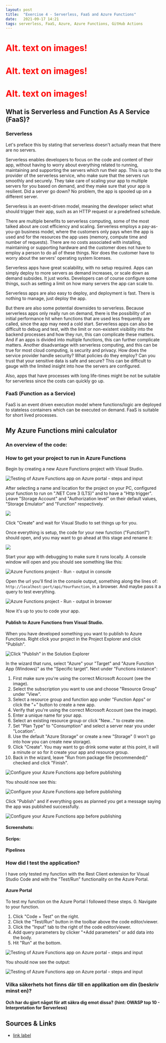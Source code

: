 ```yaml
---
layout: post
title:  "Exercise 4 - Serverless, FaaS and Azure Functions"
date:   2021-09-17 14:21
tags: serverless, FaaS, Azure, Azure Functions, GitHub Actions 
---
```


<h1 style="color:red">Alt. text on images!</h1>
<h1 style="color:red">Alt. text on images!</h1>
<h1 style="color:red">Alt. text on images!</h1>


## What is Serverless and Function As A Service (FaaS)?

### Serverless

Let's preface this by stating that serverless doesn't actually mean that there are no servers.

Serverless enables developers to focus on the code and content of their app, without having to worry about everything related to running, maintaining and supporting the servers which run their app. This is up to the provider of the serverless service, who make sure that the servers run smoothly and securely. They take care of scaling your app to multiple servers for you based on demand, and they make sure that your app is resilient. Did a server go down? No problem, the app is spooled up on a different server.

Serverless is an event-driven model, meaning the developer select what should trigger their app, such as an HTTP request or a predefined schedule.

There are multiple benefits to serverless computing, some of the most talked about are cost efficiency and scaling. Serverless employs a pay-as-you-go business model, where the customers only pays when the app is used and for the resources the app uses (memory, compute time and number of requests). There are no costs associated with installing, maintaining or supporting hardware and the customer does not have to employ a person to do all of these things. Nor does the customer have to worry about the servers' operating system licenses.

Serverless apps have great scalability, with no setup required. Apps can simply deploy to more servers as demand increases, or scale down as demand subsides. It just works. Developers can of course configure some things, such as setting a limit on how many servers the app can scale to.

Serverless apps are also easy to deploy, and deployment is fast. There is nothing to manage, just deploy the app.

But there are also some potential downsides to serverless. Because serverless apps only really run on demand, there is the possibility of an initial performance hit when functions that are used less frequently are called, since the app may need a cold start. Serverless apps can also be difficult to debug and test, with the limit or non-existent visibility into the backend processes and how they run, this can complicate these matters. And if an apps is divided into multiple functions, this can further complicate matters. Another disadvantage with serverless computing, and this can be true for most cloud computing, is security and privacy. How does the service provider handle security? What policies do they employ? Can you trust that your sensitive data is safe and secure? This can be difficult to gauge with the limited insight into how the servers are configured.

Also, apps that have processes with long life-times might be not be suitable for serverless since the costs can quickly go up.


### FaaS (Function as a Service)

FaaS is an event driven execution model where functions/logic are deployed to stateless containers which can be executed on demand. FaaS is suitable for short lived processes.


<!-- -->

## My Azure Functions mini calculator

### An overview of the code:

<!-- -->

### How to get your project to run in Azure Functions

Begin by creating a new Azure Functions project with Visual Studio.

![Testing of Azure Functions app on Azure portal - steps and input](/Molnapplikationer-Blogg/data/images/exercise-4-serverless-faas-azure-functions/Visual-Studio-new-Azure-Functions-project.png)

After selecting a name and location for the project on your PC, configured your function to run on ".NET Core 3 (LTS)" and to have a "Http trigger". Leave "Storage Account" and "Authorization level" on their default values, "Storage Emulator" and "Function" respectively.

![](/Molnapplikationer-Blogg/data/images/exercise-4-serverless-faas-azure-functions/Visual-Studio-new-Azure-Functions-project-setup-configuration.png)

Click "Create" and wait for Visual Studio to set things up for you. 

Once everything is setup, the code for your new function ("Function1") should open, and you may want to go ahead at this stage and rename it:

![](/Molnapplikationer-Blogg/data/images/exercise-4-serverless-faas-azure-functions/Visual-Studio-new-Azure-Functions-project-rename-function.png)

Start your app with debugging to make sure it runs locally. A console window will open and you should see something like this:

![Azure Functions project - Run - output in console](/Molnapplikationer-Blogg/data/images/exercise-4-serverless-faas-azure-functions/Visual-Studio-new-Azure-Functions-project-debugrun-console-output.png)

Open the url you'll find in the console output, something along the lines of: `http://localhost:port/api/YourFunction`, in a browser.
And maybe pass it a query to test everything.

![Azure Functions project - Run - output in browser](/Molnapplikationer-Blogg/data/images/exercise-4-serverless-faas-azure-functions/Visual-Studio-new-Azure-Functions-project-debugtest-browser-output.png)


Now it's up to you to code your app.


#### Publish to Azure Functions from Visual Studio.

When you have developed something you want to publish to Azure Functions. Right click your project in the Project Explorer and click "Publish".

![Click "Publish" in the Solution Explorer](/Molnapplikationer-Blogg/data/images/exercise-4-serverless-faas-azure-functions/Visual-Studio-new-Azure-Functions-project-solution-explorer-publish.png)

In the wizard that runs, select "Azure" your "Target" and "Azure Function App (Windows)" as the "Specific target".
Next under "Functions instance":
1. First make sure you're using the correct Microsoft Account (see the image).
2. Select the subscription you want to use and choose "Resource Group" under "View".
3. Select a resource group and function app under "Function Apps" or click the "+" button to create a new app.
4. Verify that you're using the correct Microsoft Account (see the image).
5. Enter a unique name for your app.
6. Select an existing resource group or click "New..." to create one.
7. Set "Plan Type" to "Consumption" and select a server near you under "Location".
8. Use the default "Azure Storage" or create a new "Storage" (I won't go into how you can create new storage).
9. Click "Create". You may want to go drink some water at this point, it will a minute or so for it create your app and resource group.
10. Back in the wizard, leave "Run from package file (recommended)" checked and click "Finish".

![Configure your Azure Functions app before publishing](/Molnapplikationer-Blogg/data/images/exercise-4-serverless-faas-azure-functions/Visual-Studio-new-Azure-Functions-project-solution-explorer-publish-wizard-step-3.png)

You should now see this:

![Configure your Azure Functions app before publishing](/Molnapplikationer-Blogg/data/images/exercise-4-serverless-faas-azure-functions/Visual-Studio-new-Azure-Functions-project-solution-explorer-publish-ready-to-publish.png)

Click "Publish" and if everything goes as planned you get a message saying the app was published successfully.

![Configure your Azure Functions app before publishing](/Molnapplikationer-Blogg/data/images/exercise-4-serverless-faas-azure-functions/Visual-Studio-new-Azure-Functions-project-solution-explorer-publish-published.png)


#### Screenshots:
#### Scrips:
#### Pipelines

<!-- -->

### How did I test the application?

I have only tested my function with the Rest Client extension for Visual Studio Code and with the "Test/Run" functionality on the Azure Portal.

#### Azure Portal

To test my function on the Azure Portal I followed these steps.
0. Navigate to your function.
1. Click "Code + Test" on the right.
2. Click the "Test/Run" button in the toolbar above the code editor/viewer.
3. Click the "Input" tab to the right of the code editor/viewer.
4. Add query parameters by clicker "+Add parameters" or add data into the body.
5. Hit "Run" at the bottom.

![Testing of Azure Functions app on Azure portal - steps and input](/Molnapplikationer-Blogg/data/images/exercise-4-serverless-faas-azure-functions/Azure-dotcom-function-management-testrun-input.png)

You should now see the output:

![Testing of Azure Functions app on Azure portal - steps and input](/Molnapplikationer-Blogg/data/images/exercise-4-serverless-faas-azure-functions/Azure-dotcom-function-management-testrun-output.png)


<!-- -->

### Vilka säkerhets hot finns där till en applikation om din (beskriv minst en)?
#### Och har du gjort något för att säkra dig emot dissa? (hint: OWASP top 10 - Interpretation for Serverless)

<!-- -->


## Sources & Links
- [link label][link-id]



[link-id]: url
